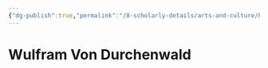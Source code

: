 ```yaml
---
{"dg-publish":true,"permalink":"/8-scholarly-details/arts-and-culture/history/historic-figures/wulfram-von-durchenwald/","noteIcon":""}
---
```


# Wulfram Von Durchenwald

